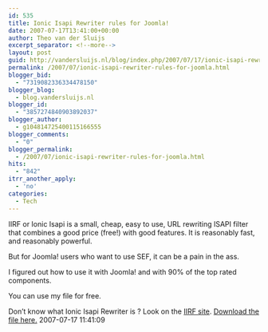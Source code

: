 ```yaml
---
id: 535
title: Ionic Isapi Rewriter rules for Joomla!
date: 2007-07-17T13:41:00+00:00
author: Theo van der Sluijs
excerpt_separator: <!--more-->
layout: post
guid: http://vandersluijs.nl/blog/index.php/2007/07/17/ionic-isapi-rewriter-rules-for-joomla/
permalink: /2007/07/ionic-isapi-rewriter-rules-for-joomla.html
blogger_bid:
  - "7319082336334478150"
blogger_blog:
  - blog.vandersluijs.nl
blogger_id:
  - "3857274840903892037"
blogger_author:
  - g104814725400115166555
blogger_comments:
  - "0"
blogger_permalink:
  - /2007/07/ionic-isapi-rewriter-rules-for-joomla.html
hits:
  - "842"
itrr_another_apply:
  - 'no'
categories:
  - Tech
---
```

IIRF or Ionic Isapi is a small, cheap, easy to use, URL rewriting ISAPI filter that combines a good price (free!) with good features. It is reasonably fast, and reasonably powerful.

But for Joomla! users who want to use SEF, it can be a pain in the ass.

I figured out how to use it with Joomla! and with 90% of the top rated components.

You can use my file for free.  

Don&#8217;t know what Ionic Isapi Rewriter is ? Look on the <a href="http://cheeso.members.winisp.net/IIRF.aspx" target="_blank">IIRF site</a>. <a href="https://www.vandersluijs.nl/images/stories/files/isapirewrite4.zip" target="_self">Download the file here.</a> 2007-07-17 11:41:09  
<a name="more"></a>